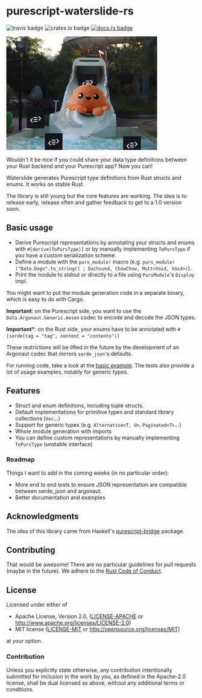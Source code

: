 # purescript-waterslide-rs
![travis badge](https://travis-ci.org/tomhoule/purescript-waterslide-rs.svg?branch=master)
![crates.io badge](https://img.shields.io/crates/v/purescript_waterslide.svg)
[![docs.rs badge](https://docs.rs/purescript_waterslide/badge.svg)](https://docs.rs/purescript_waterslide)

![logo](purescript_waterslide.jpg)

Wouldn't it be nice if you could share your data type definitions between your
Rust backend and your Purescript app? Now you can!

Waterslide generates Purescript type definitions from Rust structs and enums.
It works on stable Rust.

The library is still young but the core features are working. The idea is to
release early, release often and gather feedback to get to a 1.0 version soon.

## Basic usage

- Derive Purescript representations by annotating your structs and enums with
  `#[derive(ToPursType)]` or by manually implementing `ToPursType` if you have
  a custom serialization scheme.
- Define a module with the `purs_module!` macro (e.g.
  `purs_module!("Data.Dogs".to_string() ; Dachsund, ChowChow, Mutt<Void, Void>)`).
- Print the module to stdout or directly to a file using `PursModule`'s
  `Display` impl.

You might want to put the module generation code in a separate binary, which is easy to do with Cargo.

**Important**: on the Purescript side, you want to use the
`Data.Argonaut.Generic.Aeson` codec to encode and decode the JSON types.

**Important\***: on the Rust side, your enums have to be annotated with
`#[serde(tag = "tag", content = "contents")]`

These restrictions will be lifted in the future by the development of an
Argonaut codec that mirrors `serde_json`'s defaults.

For running code, take a look at the [basic example](examples/basic). The tests
also provide a lot of usage examples, notably for generic types.

## Features

- Struct and enum definitions, including tuple structs.
- Default implementations for primitive types and standard library collections (`Vec`...)
- Support for generic types (e.g. `Alternative<T, U>`, `Paginated<T>`...)
- Whole module generation with imports
- You can define custom representations by manually implementing `ToPursType` (unstable interface)

### Roadmap

Things I want to add in the coming weeks (in no particular order):

- More end to end tests to ensure JSON representation are compatible between
  serde_json and argonaut.
- Better documentation and examples

## Acknowledgments

The idea of this library came from Haskell's
[purescript-bridge](https://github.com/eskimor/purescript-bridge) package.

## Contributing

That would be awesome! There are no particular guidelines for pull requests
(maybe in the future). We adhere to the [Rust Code of
Conduct](https://www.rust-lang.org/en-US/conduct.html).

## License

Licensed under either of

* Apache License, Version 2.0, ([LICENSE-APACHE](LICENSE-APACHE) or
        http://www.apache.org/licenses/LICENSE-2.0)
* MIT license ([LICENSE-MIT](LICENSE-MIT) or
        http://opensource.org/licenses/MIT)

at your option.

### Contribution

Unless you explicitly state otherwise, any contribution intentionally submitted
for inclusion in the work by you, as defined in the Apache-2.0 license, shall be
dual licensed as above, without any additional terms or conditions.
